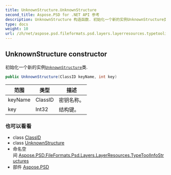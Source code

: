 ```yaml
---
title: UnknownStructure.UnknownStructure
second_title: Aspose.PSD for .NET API 参考
description: UnknownStructure 构造函数. 初始化一个新的实例UnknownStructure类.
type: docs
weight: 10
url: /zh/net/aspose.psd.fileformats.psd.layers.layerresources.typetoolinfostructures/unknownstructure/unknownstructure/
---
```

## UnknownStructure constructor

初始化一个新的实例[`UnknownStructure`](../)类.

```csharp
public UnknownStructure(ClassID keyName, int key)
```

| 范围 | 类型 | 描述 |
| --- | --- | --- |
| keyName | ClassID | 密钥名称。 |
| key | Int32 | 结构键。 |

### 也可以看看

* class [ClassID](../../../aspose.psd.fileformats.psd.layers.layerresources/classid/)
* class [UnknownStructure](../)
* 命名空间 [Aspose.PSD.FileFormats.Psd.Layers.LayerResources.TypeToolInfoStructures](../../unknownstructure/)
* 部件 [Aspose.PSD](../../../)


